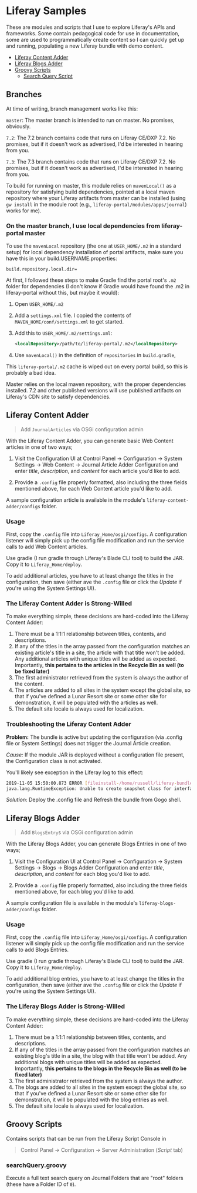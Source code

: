 # Liferay Samples

These are modules and scripts that I use to explore Liferay's APIs and frameworks. Some contain pedagogical code for use in documentation, some are used to programmatically create content so I can quickly get up and running, populating a new Liferay bundle with demo content.

- [Liferay Content Adder](#liferay-content-adder)
- [Liferay Blogs Adder](#liferay-blogs-adder)
- [Groovy Scripts](#groovy-scripts)
    - [Search Query Script](#searchQuerygroovy)

## Branches

At time of writing, branch management works like this:

`master`: The master branch is intended to run on master. No promises, obviously.

`7.2`: The 7.2 branch contains code that runs on Liferay CE/DXP 7.2. No promises, but if it doesn't work as advertised, I'd be interested in hearing from you.

`7.3`: The 7.3 branch contains code that runs on Liferay CE/DXP 7.2. No promises, but if it doesn't work as advertised, I'd be interested in hearing from you.

To build for running on master, this module relies on `mavenLocal()` as a repository for satisfying build dependencies, pointed at a local maven repository where your Liferay artifacts from master can be installed (using `gw install` in the module root (e.g., `liferay-portal/modules/apps/journal`) works for me). 

### On the master branch, I use local dependencies from liferay-portal master

To use the `mavenLocal` repository (the one at `USER_HOME/.m2` in a standard setup) for local dependency installation of portal artifacts, make sure you have this in your build.USERNAME.properties:

    build.repository.local.dir=

At first, I followed these steps to make Gradle find the portal root's `.m2` folder for dependencies (I don't know if Gradle would have found the .m2 in liferay-portal without this, but maybe it would):

1.  Open `USER_HOME/.m2`
2.  Add a `settings.xml` file. I copied the contents of `MAVEN_HOME/conf/settings.xml` to get started.
3.  Add this to `USER_HOME/.m2/settings.xml`: 

    ```xml
    <localRepository>/path/to/liferay-portal/.m2</localRepository>
    ```

4.  Use `mavenLocal()` in the definition of `repositories` in `build.gradle`, 

This `liferay-portal/.m2` cache is wiped out on every portal build, so this is probably a bad idea.

Master relies on the local maven repository, with the proper dependencies installed. 7.2 and other published versions will use published artifacts on Liferay's CDN site to satisfy dependencies.

## Liferay Content Adder

> Add `JournalArticles` via OSGi configuration admin

With the Liferay Content Adder, you can generate basic Web Content articles in one of two ways;

1.  Visit the Configuration UI at Control Panel &rarr; Configuration &rarr; System Settings &rarr; 
Web Content &rarr; Journal Article Adder Configuration and enter _title_, _description_, and _content_ for each article you'd like to add.

2.  Provide a `.config` file properly formatted, also including the three fields mentioned above, for each Web Content article you'd like to add.

A sample configuration article is available in the module's `liferay-content-adder/configs` folder.

### Usage

First, copy the `.config` file into `Liferay_Home/osgi/configs`. A configuration listener will simply pick up the config file modification and run the service calls to add Web Content articles.

Use gradle (I run gradle through Liferay's Blade CLI tool) to build the JAR. Copy it to `Liferay_Home/deploy`.

To add additional articles, you have to at least change the titles in the configuration, then save (either ave the `.config` file or click the _Update_ if you're using the System Settings UI).

### The Liferay Content Adder is Strong-Willed

To make everything simple, these decisions are hard-coded into the Liferay Content Adder:

1.  There must be a 1:1:1 relationship between titles, contents, and descriptions.
2.  If any of the titles in the array passed from the configuration matches an existing article's title in a site, the article with that title won't be added. Any additional articles with unique titles will be added as expected. Importantly, **this pertains to the articles in the Recycle Bin as well (to be fixed later)**
3.  The first administrator retrieved from the system is always the author of the content.
4.  The articles are added to all sites in the system except the global site, so that if you've defined a Lunar Resort site or some other site for demonstration, it will be populated with the articles as well. 
5.  The default site locale is always used for localization.

### Troubleshooting the Liferay Content Adder

**Problem:** The bundle is active but updating the configuration (via .config file or System Settings) does not trigger the Journal Article creation.

_Cause:_ If the module JAR is deployed without a configuration file present, the Configuration class is not activated.

You'll likely see exception in the Liferay log to this effect:

```bash
2019-11-05 15:50:00.873 ERROR [fileinstall-/home/russell/liferay-bundles/master/osgi/modules][JournalArticleAdder:93] bundle com.liferay.docs.content.adder:1.0.0 (1013)[com.liferay.docs.content.adder.JournalArticleAdder(6785)] : The activate method has thrown an exception 
java.lang.RuntimeException: Unable to create snapshot class for interface com.liferay.docs.content.adder.JournalArticleAdderConfiguration
```

_Solution_: Deploy the .config file and Refresh the bundle from Gogo shell.

## Liferay Blogs Adder

> Add `BlogsEntry`s via OSGi configuration admin

With the Liferay Blogs Adder, you can generate Blogs Entries in one of two ways;

1.  Visit the Configuration UI at Control Panel &rarr; Configuration &rarr; System Settings &rarr; 
Blogs &rarr; Blogs Adder Configuration and enter _title_, _description_, and _content_ for each blog you'd like to add.

2.  Provide a `.config` file properly formatted, also including the three fields mentioned above, for each blog you'd like to add.

A sample configuration file is available in the module's `liferay-blogs-adder/configs` folder.

### Usage

First, copy the `.config` file into `Liferay_Home/osgi/configs`. A configuration listener will simply pick up the config file modification and run the service calls to add Blogs Entries.

Use gradle (I run gradle through Liferay's Blade CLI tool) to build the JAR. Copy it to `Liferay_Home/deploy`.

To add additional blog entries, you have to at least change the titles in the configuration, then save (either ave the `.config` file or click the _Update_ if you're using the System Settings UI).

### The Liferay Blogs Adder is Strong-Willed

To make everything simple, these decisions are hard-coded into the Liferay Content Adder:

1.  There must be a 1:1:1 relationship between titles, contents, and descriptions.
2.  If any of the titles in the array passed from the configuration matches an existing blog's title in a site, the blog with that title won't be added. Any additional blogs with unique titles will be added as expected. Importantly, **this pertains to the blogs in the Recycle Bin as well (to be fixed later)**
3.  The first administrator retrieved from the system is always the author.
4.  The blogs are added to all sites in the system except the global site, so that if you've defined a Lunar Resort site or some other site for demonstration, it will be populated with the blog entries as well. 
5.  The default site locale is always used for localization.

## Groovy Scripts

Contains scripts that can be run from the Liferay Script Console in 

> Control Panel &rarr; Configuration &rarr; Server Administration (_Script_ tab)

### searchQuery.groovy

Execute a full text search query on Journal Folders  that are "root" folders (these have a Folder ID of `0`).
